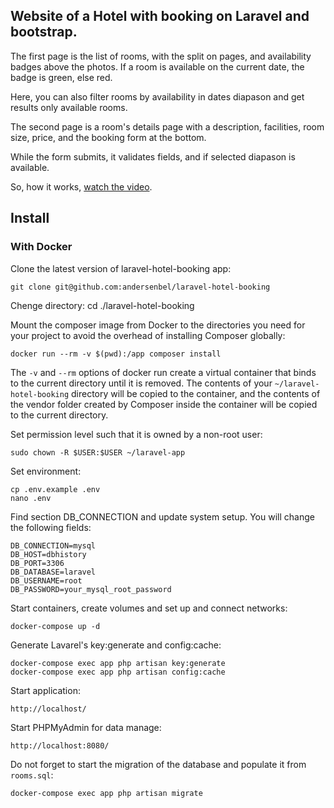 ## Website of a Hotel with booking on Laravel and bootstrap.

The first page is the list of rooms, with the split on pages, and availability badges above the photos. If a room is available on the current date, the badge is green, else red.

Here, you can also filter rooms by availability in dates diapason and get results only available rooms.

The second page is a room's details page with a description, facilities, room size, price, and the booking form at the bottom.

While the form submits, it validates fields, and if selected diapason is available.

So, how it works, [watch the video](https://www.youtube.com/watch?v=3C38V2Yx2eM).


## Install

### With Docker
Clone the latest version of laravel-hotel-booking app:

    git clone git@github.com:andersenbel/laravel-hotel-booking

Chenge directory:
    cd ./laravel-hotel-booking

Mount the composer image from Docker to the directories you need for your project to avoid the overhead of installing Composer globally:

    docker run --rm -v $(pwd):/app composer install

The `-v` and `--rm` options of docker run create a virtual container that binds to the current directory until it is removed. The contents of your `~/laravel-hotel-booking` directory will be copied to the container, and the contents of the vendor folder created by Composer inside the container will be copied to the current directory.


Set permission level such that it is owned by a non-root user:

    sudo chown -R $USER:$USER ~/laravel-app


Set environment:

    cp .env.example .env
    nano .env

Find section  DB_CONNECTION and update system setup. You will change the following fields:

    DB_CONNECTION=mysql
    DB_HOST=dbhistory 
    DB_PORT=3306
    DB_DATABASE=laravel
    DB_USERNAME=root
    DB_PASSWORD=your_mysql_root_password

Start containers, create volumes and set up and connect networks:

    docker-compose up -d

Generate Lavarel's key:generate and config:cache:

    docker-compose exec app php artisan key:generate
    docker-compose exec app php artisan config:cache


Start application:

    http://localhost/

Start PHPMyAdmin for data manage:

    http://localhost:8080/

Do not forget to start the migration of the database and populate it from `rooms.sql`:

    docker-compose exec app php artisan migrate